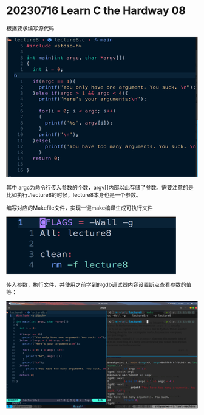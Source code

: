 # 20230716 Learn C the Hardway 08

根据要求编写源代码

![Untitled](IMAGE/Untitled.png)

其中 argc为命令行传入参数的个数，argv[]内部以此存储了参数。需要注意的是比如执行./lecture8的时候，lecture8本身也是一个参数。

编写对应的Makefile文件，实现一键make编译生成可执行文件

![Untitled](IMAGE/Untitled%201.png)

传入参数，执行文件，并使用之前学到的gdb调试器内容设置断点查看参数的值等：

![Untitled](IMAGE/Untitled%202.png)